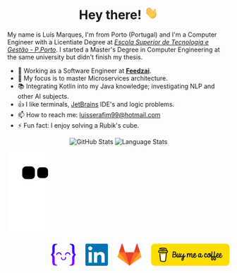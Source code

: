 <h1 align='center'>Hey there!
<img src="https://raw.githubusercontent.com/luismarques99/luismarques99/master/assets/wave.gif" height="30px"/>
</h1>

My name is Luís Marques, I'm from Porto (Portugal) and I'm a Computer Engineer with a Licentiate Degree at [_Escola Superior de Tecnologia e Gestão - P.Porto_](https://www.estg.ipp.pt/). I started a Master's Degree in Computer Engineering at the same university but didn't finish my thesis.

- :briefcase: Working as a Software Engineer at [**Feedzai**](https://www.feedzai.com).
- :telescope: My focus is to master Microservices architecture.
- :books: Integrating Kotlin into my Java knowledge; investigating NLP and other AI subjects.
- :thumbsup: I like terminals, [JetBrains](https://www.jetbrains.com/) IDE's and logic problems.
- :mailbox: How to reach me: luisserafim99@hotmail.com
- :zap: Fun fact: I enjoy solving a Rubik's cube.

<p></p>

<div align="center">
    <img height="170em" alt="GitHub Stats" src="https://github-readme-stats.vercel.app/api?username=luismarques99&show_icons=true&hide_border=true&count_private=true&theme=material-palenight"/>
    <img height="170em" alt="Language Stats" src="https://github-readme-stats.vercel.app/api/top-langs/?username=luismarques99&layout=compact&hide_border=true&theme=material-palenight"/>
</div>

<p></p>

![Snake animation](https://github.com/luismarques99/luismarques99/blob/output/github-contribution-grid-snake.svg)

<p></p>
<div align="right">
    <a href="https://exercism.org/profiles/luismarques99"><img height="50" src="https://raw.githubusercontent.com/luismarques99/luismarques99/master/assets/exercism-logo.png"></a>
    &emsp;
    <a href="https://www.linkedin.com/in/luismarques99"><img height="50" src="https://raw.githubusercontent.com/luismarques99/luismarques99/master/assets/linkedin-logo.png"></a>
    &emsp;
    <a href="https://gitlab.com/luismarques99"><img height="50" src="https://raw.githubusercontent.com/luismarques99/luismarques99/master/assets/gitlab-logo.png"></a>
    &emsp;
    <a href="https://www.buymeacoffee.com/LuisMarques99"><img height="50" src="https://raw.githubusercontent.com/luismarques99/luismarques99/master/assets/BMC/bmc-button.png"></a>
</div>
